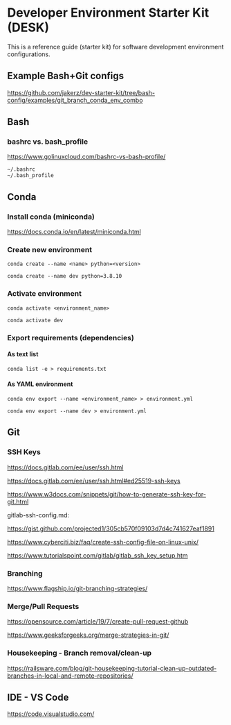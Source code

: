 # Developer Environment Starter Kit (DESK)

This is a reference guide (starter kit) for software development environment configurations.

## Example Bash+Git configs

https://github.com/jakerz/dev-starter-kit/tree/bash-config/examples/git_branch_conda_env_combo

## Bash

### bashrc vs. bash_profile

https://www.golinuxcloud.com/bashrc-vs-bash-profile/

```
~/.bashrc
~/.bash_profile
```

## Conda

### Install conda (miniconda)

https://docs.conda.io/en/latest/miniconda.html

### Create new environment

```
conda create --name <name> python=<version>
```

```
conda create --name dev python=3.8.10
```

### Activate environment

```
conda activate <environment_name>
```

```
conda activate dev
```

### Export requirements (dependencies)

#### As text list

```
conda list -e > requirements.txt
```

#### As YAML environment

```
conda env export --name <environment_name> > environment.yml
```

```
conda env export --name dev > environment.yml
```

## Git

### SSH Keys

https://docs.gitlab.com/ee/user/ssh.html

https://docs.gitlab.com/ee/user/ssh.html#ed25519-ssh-keys

https://www.w3docs.com/snippets/git/how-to-generate-ssh-key-for-git.html

gitlab-ssh-config.md:

https://gist.github.com/projected1/305cb570f09103d7d4c741627eaf1891

https://www.cyberciti.biz/faq/create-ssh-config-file-on-linux-unix/

https://www.tutorialspoint.com/gitlab/gitlab_ssh_key_setup.htm

### Branching

https://www.flagship.io/git-branching-strategies/

### Merge/Pull Requests

https://opensource.com/article/19/7/create-pull-request-github

https://www.geeksforgeeks.org/merge-strategies-in-git/

### Housekeeping - Branch removal/clean-up

https://railsware.com/blog/git-housekeeping-tutorial-clean-up-outdated-branches-in-local-and-remote-repositories/

## IDE - VS Code

https://code.visualstudio.com/
